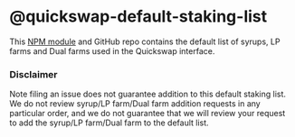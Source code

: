 # @quickswap-default-staking-list

This [NPM module](https://www.npmjs.com/package/quickswap-default-staking-list) and GitHub repo contains the default list of syrups, LP farms and Dual farms used in the Quickswap interface.

### Disclaimer

Note filing an issue does not guarantee addition to this default staking list.
We do not review syrup/LP farm/Dual farm addition requests in any particular order, and we do not
guarantee that we will review your request to add the syrup/LP farm/Dual farm to the default list.
